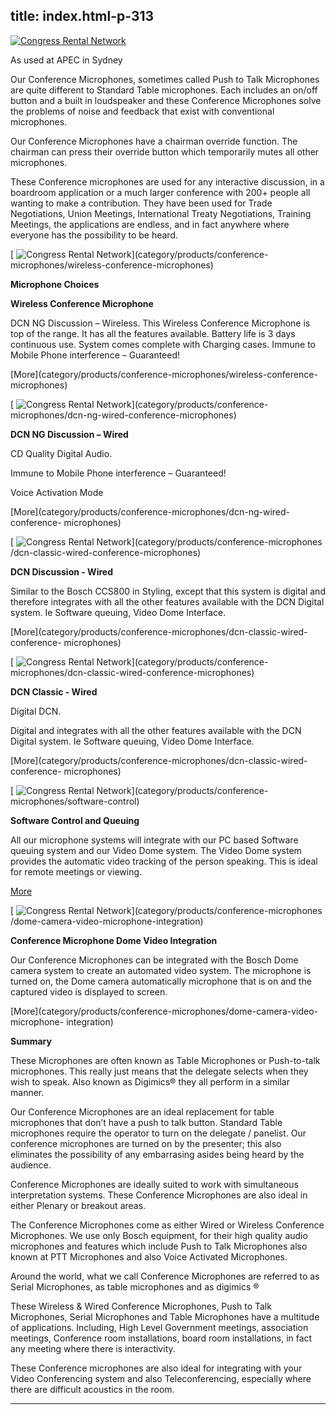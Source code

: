 title: index.html-p-313
----------------------------------------------------------

[ ![Congress Rental Network](/wp-content/uploads/2011/09/11.png)](/wp-content/uploads/2011/09/11.png)

As used at APEC in Sydney

Our Conference Microphones, sometimes called Push to Talk Microphones are quite different to Standard Table microphones. Each includes an on/off button and a built in loudspeaker and these Conference Microphones solve the problems of noise and feedback that exist with conventional microphones.

Our Conference Microphones have a chairman override function. The chairman can press their override button which temporarily mutes all other microphones.

These Conference microphones are used for any interactive discussion, in a boardroom application or a much larger conference with 200+ people all wanting to make a contribution. They have been used for Trade Negotiations, Union Meetings, International Treaty Negotiations, Training Meetings, the applications are endless, and in fact anywhere where everyone has the possibility to be heard.

[ ![Congress Rental Network](/wp-content/uploads/2011/09/9-300x244.jpg)](category/products/conference- microphones/wireless-conference-microphones)

**Microphone Choices**

**Wireless Conference Microphone**

DCN NG Discussion – Wireless. This Wireless Conference Microphone is top of the range. It has all the features available. Battery life is 3 days continuous use. System comes complete with Charging cases. Immune to Mobile Phone interference – Guaranteed!

[More](category/products/conference-microphones/wireless-conference- microphones)

[ ![Congress Rental Network](/wp-content/uploads/2011/09/10-300x288.jpg)](category/products/conference- microphones/dcn-ng-wired-conference-microphones)

**DCN NG Discussion – Wired**

CD Quality Digital Audio.

Immune to Mobile Phone interference – Guaranteed!

Voice Activation Mode

[More](category/products/conference-microphones/dcn-ng-wired-conference- microphones)

[ ![Congress Rental Network](http://www.congressrental.com.au/wp-content/uploads/2011/09/111.jpg)](category/products/conference-microphones /dcn-classic-wired-conference-microphones)

**DCN Discussion - Wired**

Similar to the Bosch CCS800 in Styling, except that this system is digital and therefore integrates with all the other features available with the DCN Digital system. Ie Software queuing, Video Dome Interface.

[More](category/products/conference-microphones/dcn-classic-wired-conference- microphones)

[ ![Congress Rental Network](/wp-content/uploads/2011/09/2-300x201.png)](category/products/conference- microphones/dcn-classic-wired-conference-microphones)

**DCN Classic - Wired**

Digital DCN.

Digital and integrates with all the other features available with the DCN Digital system. Ie Software queuing, Video Dome Interface.

[More](category/products/conference-microphones/dcn-classic-wired-conference- microphones)

[ ![Congress Rental Network](/wp-content/uploads/2011/09/12-300x225.jpg)](category/products/conference- microphones/software-control)

**Software Control and Queuing**

All our microphone systems will integrate with our PC based Software queuing system and our Video Dome system. The Video Dome system provides the automatic video tracking of the person speaking. This is ideal for remote meetings or viewing.

[More](category/products/conference-microphones/software-control)

[ ![Congress Rental Network](/wp-content/uploads/2011/09/13.jpg)](category/products/conference-microphones /dome-camera-video-microphone-integration)

**Conference Microphone Dome Video Integration**

Our Conference Microphones can be integrated with the Bosch Dome camera system to create an automated video system. The microphone is turned on, the Dome camera automatically microphone that is on and the captured video is displayed to screen.

[More](category/products/conference-microphones/dome-camera-video-microphone- integration)

**Summary**

These Microphones are often known as Table Microphones or Push-to-talk microphones. This really just means that the delegate selects when they wish to speak. Also known as Digimics® they all perform in a similar manner.

Our Conference Microphones are an ideal replacement for table microphones that don’t have a push to talk button. Standard Table microphones require the operator to turn on the delegate / panelist. Our conference microphones are turned on by the presenter; this also eliminates the possibility of any embarrasing asides being heard by the audience.

Conference Microphones are ideally suited to work with simultaneous interpretation systems. These Conference Microphones are also ideal in either Plenary or breakout areas.

The Conference Microphones come as either Wired or Wireless Conference Microphones. We use only Bosch equipment, for their high quality audio microphones and features which include Push to Talk Microphones also known at PTT Microphones and also Voice Activated Microphones.

Around the world, what we call Conference Microphones are referred to as Serial Microphones, as table microphones and as digimics ®

These Wireless &amp; Wired Conference Microphones, Push to Talk Microphones, Serial Microphones and Table Microphones have a multitude of applications. Including, High Level Government meetings, association meetings, Conference room installations, board room installations, in fact any meeting where there is interactivity.

These Conference microphones are also ideal for integrating with your Video Conferencing system and also Teleconferencing, especially where there are difficult acoustics in the room.




----------------------------------------------------------
